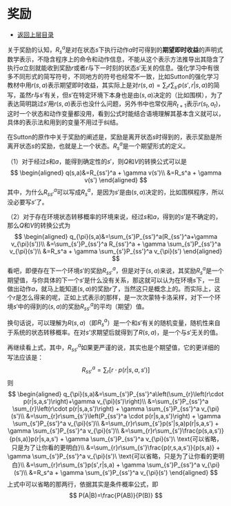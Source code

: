 # 奖励

- [返回上层目录](../state-reward-action.md)

关于奖励的认知，$R_s^a$是对在状态$s$下执行动作$a$时可得到的**期望即时收益**的声明式数学表示，不隐含程序上的命令和动作信息，不能从这个表示方法推导出其隐含了执行$a$立刻就能收到奖励$r$或者$r$与下一时刻的状态$s'$无关的信息。强化学习中有很多不同形式的简写符号，不同地方的符号也经常不一致，比如Sutton的强化学习教材中用$r(s,a)$表示期望即时收益，其实际上是对$r(s,a)=\sum_rr\sum_{s′}⁡p(s′,r|s,a)$的简写，虽然$r$与$s'$有关，但$s'$在特定环境下本身也是由$(s,a)$决定的（比如围棋），为了表达简明跳过$s'$用$r(s,a)$表示也没什么问题，另外书中也常仅用$R_{t+1}$表示$r(s_t,a_t)$，这时一个状态和动作变量都没用，看到公式时能结合语境理解其基本含义就可以，具体的表示法和用到的变量不用过于纠结。

在Sutton的原作中关于奖励的阐述是，奖励是离开状态$s$时得到的，表示奖励是所离开状态$s$的奖励，也就是上一个状态。$R_s^a$是一个期望形式的定义。

（1）对于经过$s$和$a$，能得到确定性的$s'$，则$Q$和$V$的转换公式可以是
$$
\begin{aligned}
q(s,a)&=R_{ss'}^a + \gamma v(s')\\
&=R_s^a + \gamma v(s')
\end{aligned}
$$
其中，为什么$R_{ss'}^a$可以写成$R_s^a$，是因为$s'$是由$(s,a)$决定的，比如围棋程序，所以没必要写$s'$了。

（2）对于存在环境状态转移概率的环境来说，经过$s$和$a$，得到的$s'$是不确定的，那么$Q$和$V$的转换公式为
$$
\begin{aligned}
q_{\pi}(s,a)&=\sum_{s'}P_{ss'}^a(R_{ss'}^a+\gamma v_{\pi}(s'))\\
&=\sum_{s'}P_{ss'}^a R_{ss'}^a + \gamma \sum_{s'}P_{ss'}^a v_{\pi}(s')\\
&=R_s^a + \gamma \sum_{s'}P_{ss'}^a v_{\pi}(s')
\end{aligned}
$$
看吧，即便存在下一个环境$s'$的奖励$R_{ss'}^a$，但是对于$(s,a)$来说，其奖励$R_s^a$是一个期望值，与你具体的下一个$s'$是什么没有关系，那这就可以认为在环境$s$下，一旦做出动作$a$，就马上能知道$(s,a)$的奖励$r$了，当然这只是概念上的。而实际上，这个$r$是怎么得来的呢，正如上式表示的那样，是一次次蒙特卡洛采样，对下一个环境$s'$中的得到的$(s,a)$的奖励$R_{ss'}^a$的平均（期望）值。

换句话说，可以理解为$R(s,a)$（即$R_s^a$）是一个和$s'$有关的随机变量，随机性来自于系统的状态转移概率。在对$s’$求期望后就得到了$R(s, a)$，是一个与$s'$无关的值。

再继续看上式，其中，$R_{ss'}^a$如果更严谨的说，其实也是个期望值，它的更详细的写法应该是：
$$
R_{ss'}^a=\sum_{r}\left[r\cdot p(r|s,a,s')\right]
$$
则
$$
\begin{aligned}
q_{\pi}(s,a)&=\sum_{s'}P_{ss'}^a\left(\sum_{r}\left(r\cdot p(r|s,a,s')\right)+\gamma v_{\pi}(s')\right)\\
&=\sum_{s'}P_{ss'}^a \sum_{r}\left(r\cdot p(r|s,a,s')\right) + \gamma \sum_{s'}P_{ss'}^a v_{\pi}(s')\\
&=\sum_{r}r\sum_{s'}\left(P_{ss'}^a \cdot p(r|s,a,s')\right) + \gamma \sum_{s'}P_{ss'}^a v_{\pi}(s')\\
&=\sum_{r}r\sum_{s'}p(s'|s,a)p(r|s,a,s') + \gamma \sum_{s'}P_{ss'}^a v_{\pi}(s')\\
&=\sum_{r}r\sum_{s'}\frac{p(s,a,s')}{p(s,a)}p(r|s,a,s') + \gamma \sum_{s'}P_{ss'}^a v_{\pi}(s')\ \text{可以省略，只是为了让你看的更明白}\\
&=\sum_{r}r\sum_{s'}\frac{p(r,s,a,s')}{p(s,a)} + \gamma \sum_{s'}P_{ss'}^a v_{\pi}(s')\ \text{可以省略，只是为了让你看的更明白}\\
&=\sum_{r}r\sum_{s'}p(s',r|s,a) + \gamma \sum_{s'}P_{ss'}^a v_{\pi}(s')\\
&=R_s^a + \gamma \sum_{s'}P_{ss'}^a v_{\pi}(s')
\end{aligned}
$$
上式中可以省略的那两行，依据其实是条件概率公式，即
$$
P(A|B)=\frac{P(AB)}{P(B)}
$$






